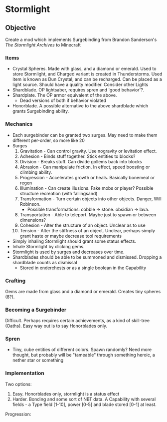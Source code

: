 Stormlight
=========

## Objective

Create a mod which implements Surgebinding from Brandon Sanderson's *The Stormlight Archives* to Minecraft

### Items
 * Crystal Spheres. Made with glass, and a diamond or emerald. Used to store Stormlight, and Charged variant is created in Thunderstorms. Used item is known as Dun Crystal, and can be recharged. Can be placed as a light source. Should have a quality modifier. Consider other Lights 
 * Shardblade. OP lightsaber, requires spren and 'good behavior'?.
 * Shardplate. The OP armor equivalent of the above.
   * Dead versions of both if behavior violated
 * Honorblade. A possible alternative to the above shardblade which grants Surgebinding ability. 
 ### Mechanics
* Each surgebinder can be granted two surges. May need to make them different per-order, so more like 20
* Surges
  1. Gravitation - Can control gravity. Use nogravity or levitation effect.
  2. Adhesion - Binds stuff together. Stick entities to blocks?
  3. Division - Breaks stuff. Can divide gollems back into blocks
  4. Abrasion - Can manipulate friction. In effect, speed boosting or climbing ability.
  5. Progression - Accelerates growth or heals. Basically bonemeal or regen
  6. Illumination - Can create illusions. Fake mobs or player? Possible structure recreation (with fallingsand)
  7. Transformation - Turn certain objects into other objects. Danger, Will Robinson.
      * Possible transformations: cobble -> stone. obsidian -> lava. 
  8. Transportation - Able to teleport. Maybe just to spawn or between dimensions?
  9. Cohesion - Alter the structure of an object. Unclear as to use
  10. Tension - Alter the stiffness of an object. Unclear, perhaps simply grant haste or maybe decrease tool requirements
* Simply inhaling Stormlight should grant some status effects.
* Inhale Stormlight by clicking gems. 
* Stormlight is used by surges and decreases over time.
* Shardblades should be able to be summoned and dismissed. Dropping a shardblade counts as dismissal
  * Stored in enderchests or as a single boolean in the Capability
### Crafting
Gems are made from glass and a diamond or emerald. Creates tiny spheres (8?).
### Becoming a Surgebinder
Difficult. Perhaps requires certain achievements, as a kind of skill-tree (Oaths). Easy way out is to say Honorblades only.
### Spren
 * Tiny, cube entities of different colors. Spawn randomly? Need more thought, but probably will be "tameable" through something heroic, a nether star or something
### Implementation
Two options:
1. Easy. Honorblades only, stormlight is a status effect
2. Harder. Bonding and some sort of NBT data. A Capability with several fields - a Type field [1-10], power [0-5] and blade stored [0-1] at least.


Progression:

